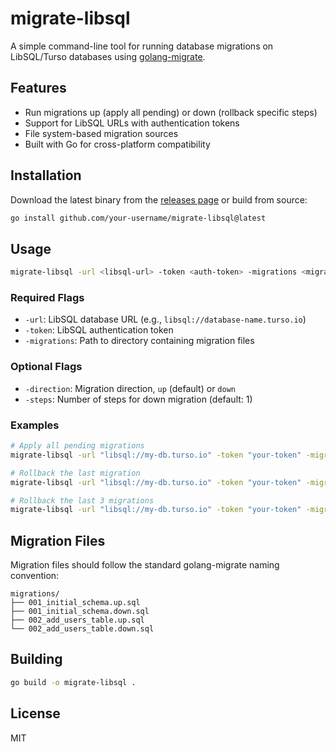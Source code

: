 # migrate-libsql

A simple command-line tool for running database migrations on LibSQL/Turso databases using [golang-migrate](https://github.com/golang-migrate/migrate).

## Features

- Run migrations up (apply all pending) or down (rollback specific steps)
- Support for LibSQL URLs with authentication tokens
- File system-based migration sources
- Built with Go for cross-platform compatibility

## Installation

Download the latest binary from the [releases page](https://github.com/your-username/migrate-libsql/releases) or build from source:

```bash
go install github.com/your-username/migrate-libsql@latest
```

## Usage

```bash
migrate-libsql -url <libsql-url> -token <auth-token> -migrations <migrations-dir> [options]
```

### Required Flags

- `-url`: LibSQL database URL (e.g., `libsql://database-name.turso.io`)
- `-token`: LibSQL authentication token
- `-migrations`: Path to directory containing migration files

### Optional Flags

- `-direction`: Migration direction, `up` (default) or `down`
- `-steps`: Number of steps for down migration (default: 1)

### Examples

```bash
# Apply all pending migrations
migrate-libsql -url "libsql://my-db.turso.io" -token "your-token" -migrations "./migrations"

# Rollback the last migration
migrate-libsql -url "libsql://my-db.turso.io" -token "your-token" -migrations "./migrations" -direction down

# Rollback the last 3 migrations  
migrate-libsql -url "libsql://my-db.turso.io" -token "your-token" -migrations "./migrations" -direction down -steps 3
```

## Migration Files

Migration files should follow the standard golang-migrate naming convention:

```
migrations/
├── 001_initial_schema.up.sql
├── 001_initial_schema.down.sql
├── 002_add_users_table.up.sql
└── 002_add_users_table.down.sql
```

## Building

```bash
go build -o migrate-libsql .
```

## License

MIT
